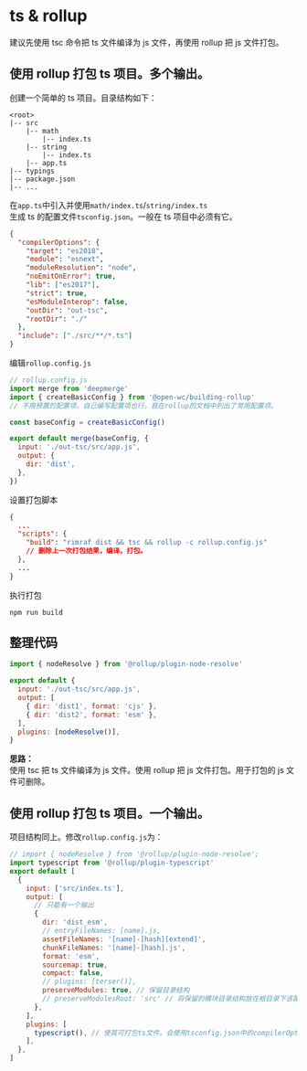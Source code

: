 # ts & rollup

建议先使用 tsc 命令把 ts 文件编译为 js 文件，再使用 rollup 把 js 文件打包。

## 使用 rollup 打包 ts 项目。多个输出。

创建一个简单的 ts 项目。目录结构如下：

```
<root>
|-- src
    |-- math
        |-- index.ts
    |-- string
        |-- index.ts
    |-- app.ts
|-- typings
|-- package.json
|-- ...
```

在`app.ts`中引入并使用`math/index.ts`/`string/index.ts`  
生成 ts 的配置文件`tsconfig.json`。一般在 ts 项目中必须有它。

```json
{
  "compilerOptions": {
    "target": "es2018",
    "module": "esnext",
    "moduleResolution": "node",
    "noEmitOnError": true,
    "lib": ["es2017"],
    "strict": true,
    "esModuleInterop": false,
    "outDir": "out-tsc",
    "rootDir": "./"
  },
  "include": ["./src/**/*.ts"]
}
```

编辑`rollup.config.js`

```js
// rollup.config.js
import merge from 'deepmerge'
import { createBasicConfig } from '@open-wc/building-rollup'
// 不用预置的配置项，自己编写配置项也行。我在rollup的文档中列出了常用配置项。

const baseConfig = createBasicConfig()

export default merge(baseConfig, {
  input: './out-tsc/src/app.js',
  output: {
    dir: 'dist',
  },
})
```

设置打包脚本

```json
{
  ...
  "scripts": {
    "build": "rimraf dist && tsc && rollup -c rollup.config.js"
    // 删除上一次打包结果，编译，打包。
  },
  ...
}
```

执行打包

```shell
npm run build
```

## 整理代码

```js
import { nodeResolve } from '@rollup/plugin-node-resolve'

export default {
  input: './out-tsc/src/app.js',
  output: [
    { dir: 'dist1', format: 'cjs' },
    { dir: 'dist2', format: 'esm' },
  ],
  plugins: [nodeResolve()],
}
```

**思路：**  
使用 tsc 把 ts 文件编译为 js 文件。使用 rollup 把 js 文件打包。用于打包的 js 文件可删除。

## 使用 rollup 打包 ts 项目。一个输出。

项目结构同上。修改`rollup.config.js`为：

```js
// import { nodeResolve } from '@rollup/plugin-node-resolve';
import typescript from '@rollup/plugin-typescript'
export default [
  {
    input: ['src/index.ts'],
    output: [
      // 只能有一个输出
      {
        dir: 'dist_esm',
        // entryFileNames: [name].js,
        assetFileNames: '[name]-[hash][extend]',
        chunkFileNames: '[name]-[hash].js',
        format: 'esm',
        sourcemap: true,
        compact: false,
        // plugins: [terser()],
        preserveModules: true, // 保留目录结构
        // preserveModulesRoot: 'src' // 将保留的模块目录结构放在根目录下该路径下
      },
    ],
    plugins: [
      typescript(), // 使其可打包ts文件。会使用tsconfig.json中的compilerOptions配置项
    ],
  },
]
```
